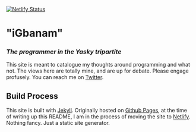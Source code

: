 [![Netlify Status](https://api.netlify.com/api/v1/badges/0046d899-c22a-4cb6-8899-8bd680d591cf/deploy-status)](https://app.netlify.com/sites/igbanam/deploys)

# "iGbanam"
### _The programmer in the Yasky tripartite_

This site is meant to catalogue my thoughts around programming and what not. The views here are totally mine, and are up for debate. Please engage profusely. You can reach me on [Twitter][1].

## Build Process

This site is built with [Jekyll][2]. Originally hosted on [Github Pages][3], at the time of writing up this README, I am in the process of moving the site to [Netlify][4]. Nothing fancy. Just a static site generator.

  [1]: https://twitter.com/yaasky
  [2]: https://jekyllrb.com/
  [3]: https://pages.github.com/
  [4]: https://www.netlify.com/
